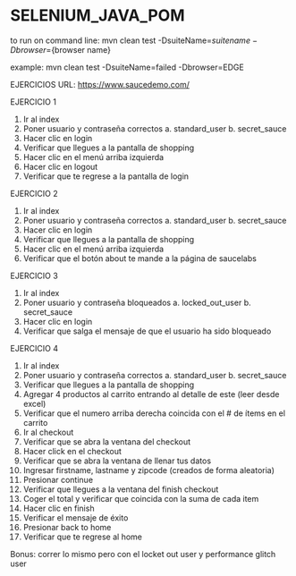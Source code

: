 # SELENIUM_JAVA_POM

to run on command line:
mvn clean test -DsuiteName=${suite name} -Dbrowser=${browser name}

example:
mvn clean test -DsuiteName=failed -Dbrowser=EDGE

EJERCICIOS URL: https://www.saucedemo.com/

EJERCICIO 1

1. Ir al index
2. Poner usuario y contraseña correctos a. standard_user b. secret_sauce
3. Hacer clic en login
4. Verificar que llegues a la pantalla de shopping
5. Hacer clic en el menú arriba izquierda
6. Hacer clic en logout
7. Verificar que te regrese a la pantalla de login

EJERCICIO 2

1. Ir al index
2. Poner usuario y contraseña correctos a. standard_user b. secret_sauce
3. Hacer clic en login
4. Verificar que llegues a la pantalla de shopping
5. Hacer clic en el menú arriba izquierda
6. Verificar que el botón about te mande a la página de saucelabs

EJERCICIO 3

1. Ir al index
2. Poner usuario y contraseña bloqueados a. locked_out_user b. secret_sauce
3. Hacer clic en login
4. Verificar que salga el mensaje de que el usuario ha sido bloqueado

EJERCICIO 4

1. Ir al index
2. Poner usuario y contraseña correctos a. standard_user b. secret_sauce
3. Verificar que llegues a la pantalla de shopping
4. Agregar 4 productos al carrito entrando al detalle de este (leer desde excel)
5. Verificar que el numero arriba derecha coincida con el # de ítems en el carrito
6. Ir al checkout
7. Verificar que se abra la ventana del checkout
8. Hacer click en el checkout
9. Verificar que se abra la ventana de llenar tus datos
10. Ingresar firstname, lastname y zipcode (creados de forma aleatoria)
11. Presionar continue
12. Verificar que llegues a la ventana del finish checkout
13. Coger el total y verificar que coincida con la suma de cada item
14. Hacer clic en finish
15. Verificar el mensaje de éxito
16. Presionar back to home
17. Verificar que te regrese al home

Bonus: correr lo mismo pero con el locket out user y performance glitch user

